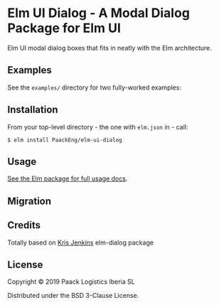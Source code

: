 # Elm UI Dialog - A Modal Dialog Package for Elm UI

Elm UI modal dialog boxes that fits in neatly with the Elm architecture.

## Examples

See the `examples/` directory for two fully-worked examples:

## Installation

From your top-level directory - the one with `elm.json` in - call:

```
$ elm install PaackEng/elm-ui-dialog
```

## Usage

[See the Elm package for full usage docs](http://package.elm-lang.org/packages/PaackEng/elm-ui-dialog/latest/Dialog).

## Migration

## Credits

Totally based on [Kris Jenkins](https://github.com/etaque) elm-dialog package

## License

Copyright © 2019 Paack Logistics Iberia SL

Distributed under the BSD 3-Clause License.